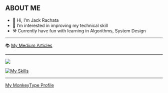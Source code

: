 ## ABOUT ME
- 👋 Hi, I’m Jack Rachata
- 👀 I’m interested in improving my technical skill
- ⚒️ Currently have fun with learning in Algorithms, System Design

---

📚 [My Medium Articles](https://medium.com/@rachata.ptnn)

---

![](https://leetcard.jacoblin.cool/rachata-ptnn?ext=heatmap)

[![My Skills](https://skillicons.dev/icons?i=go,gcp,github,ubuntu,mongodb,mysql,redis)](https://skillicons.dev)

---

[My MonkeyType Profile](https://monkeytype.com/profile/rachata-ptnn) 
